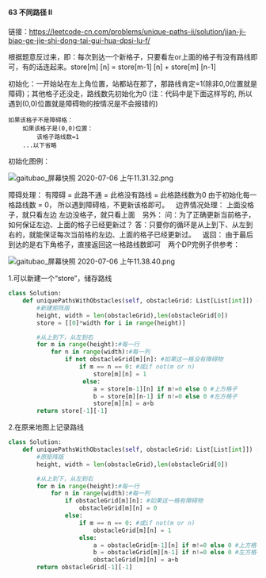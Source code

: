#### 63 不同路径 II

#### 

链接：https://leetcode-cn.com/problems/unique-paths-ii/solution/jian-ji-biao-ge-jie-shi-dong-tai-gui-hua-dpsi-lu-f/

根据题意反过来，即：每次到达一个新格子，只要看左or上面的格子有没有路线即可，有的话连起来。store[m] [n] = store[m-1] [n] + store[m] [n-1]

初始化：一开始站在左上角位置，站都站在那了，那路线肯定=1(除非0,0位置就是障碍)；其他格子还没走，路线数先初始化为0
(注：代码中是下面这样写的, 所以遇到(0,0)位置就是障碍物的按情况是不会报错的)

```
如果该格子不是障碍格：
    如果该格子是(0,0)位置：
        该格子路线数=1
    ...以下省略
```


初始化图例：

![gaitubao_屏幕快照 2020-07-06 上午11.31.32.png](https://pic.leetcode-cn.com/24a6b2184a4bc3708c38cd8d61f21a0fedafd9b411668467164702a6b987f83d-gaitubao_%E5%B1%8F%E5%B9%95%E5%BF%AB%E7%85%A7%202020-07-06%20%E4%B8%8A%E5%8D%8811.31.32.png)

障碍处理：
有障碍 = 此路不通 = 此格没有路线 = 此格路线数为0
由于初始化每一格路线数 = 0，
所以遇到障碍格，不更新该格即可。
 
边界情况处理：
上面没格子，就只看左边
左边没格子，就只看上面
 
另外：
问：为了正确更新当前格子，如何保证左边、上面的格子已经更新过？
答：只要你的循环是从上到下、从左到右的，就能保证每次当前格的左边、上面的格子已经更新过。
 
返回：
由于最后到达的是右下角格子，直接返回这一格路线数即可
 
两个DP完例子供参考：

![gaitubao_屏幕快照 2020-07-06 上午11.38.40.png](https://pic.leetcode-cn.com/7c375c7943dfe2df734b15e912d3c57372690e63507b25160d6813d142b5a7c3-gaitubao_%E5%B1%8F%E5%B9%95%E5%BF%AB%E7%85%A7%202020-07-06%20%E4%B8%8A%E5%8D%8811.38.40.png)



1.可以新建一个“store”，储存路线

```python
class Solution:
    def uniquePathsWithObstacles(self, obstacleGrid: List[List[int]]) -> int:
        #新建矩阵版
        height, width = len(obstacleGrid),len(obstacleGrid[0])
        store = [[0]*width for i in range(height)]

        #从上到下，从左到右
        for m in range(height):#每一行
            for n in range(width):#每一列
                if not obstacleGrid[m][n]: #如果这一格没有障碍物
                    if m == n == 0: #或if not(m or n)
                        store[m][n] = 1
                     else:
                        a = store[m-1][n] if m!=0 else 0 #上方格子
                        b = store[m][n-1] if n!=0 else 0 #左方格子
                        store[m][n] = a+b
        return store[-1][-1]
```



2.在原来地图上记录路线

```python
class Solution:
    def uniquePathsWithObstacles(self, obstacleGrid: List[List[int]]) -> int:
        #原矩阵版
        height, width = len(obstacleGrid),len(obstacleGrid[0])

        #从上到下，从左到右
        for m in range(height):#每一行
            for n in range(width):#每一列
                if obstacleGrid[m][n]: #如果这一格有障碍物
                    obstacleGrid[m][n] = 0
                else:
                    if m == n == 0: #或if not(m or n)
                        obstacleGrid[m][n] = 1
                    else:
                        a = obstacleGrid[m-1][n] if m!=0 else 0 #上方格子
                        b = obstacleGrid[m][n-1] if n!=0 else 0 #左方格子
                        obstacleGrid[m][n] = a+b
        return obstacleGrid[-1][-1]
```

